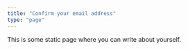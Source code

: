 ```yaml
---
title: "Confirm your email address"
type: "page"
---
```


This is some static page where you can write about yourself.
